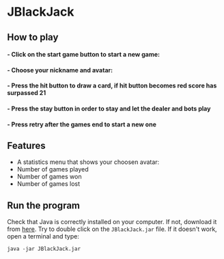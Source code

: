 # JBlackJack

## How to play

#### - Click on the start game button to start a new game:
#### - Choose your nickname and avatar:
#### - Press the hit button to draw a card, if hit button becomes red score has surpassed 21
#### - Press the stay button in order to stay and let the dealer and bots play 
#### - Press retry after the games end to start a new one


## Features

- A statistics menu that shows your choosen avatar:
- Number of games played
- Number of games won
- Number of games lost


## Run the program
Check that Java  is correctly installed on your computer. If not, download it from [here](https://www.java.com/en/download/).
Try to double click on the `JBlackJack.jar` file. If it doesn't work, open a terminal and type:

`java -jar JBlackJack.jar`


